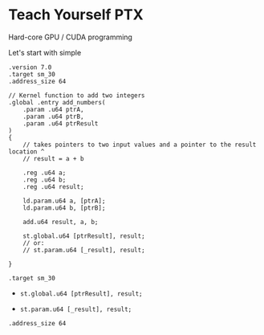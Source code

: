 
# Teach Yourself PTX
Hard-core GPU / CUDA programming

Let's start with simple
```ptx
.version 7.0
.target sm_30
.address_size 64

// Kernel function to add two integers
.global .entry add_numbers(
    .param .u64 ptrA,
    .param .u64 ptrB,
    .param .u64 ptrResult
)
{
    // takes pointers to two input values and a pointer to the result location ^
    // result = a + b

    .reg .u64 a;
    .reg .u64 b;
    .reg .u64 result;

    ld.param.u64 a, [ptrA];
    ld.param.u64 b, [ptrB];
    
    add.u64 result, a, b;

    st.global.u64 [ptrResult], result;
    // or:
    // st.param.u64 [_result], result;

}
```

`.target sm_30`

* `st.global.u64 [ptrResult], result;`

* `st.param.u64 [_result], result;`

`.address_size 64`
